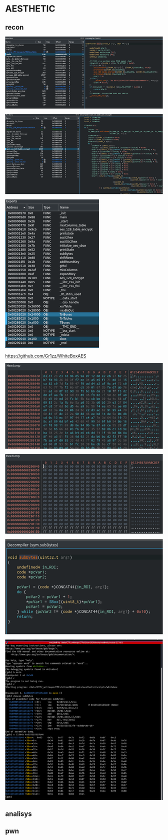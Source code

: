 # AESTHETIC

## recon

![](img/main.png)

![](img/aes_128_table_encrypt.png)

![](img/exports.png)

https://github.com/Gr1zz/WhiteBoxAES

![](img/tboxes-hex.png)

![](img/sbox-hex.png)

![](img/subbytes.png)

![](img/sbox-gdb.png)

## analisys


## pwn




